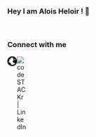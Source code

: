 ### Hey I am Alois Heloir ! 👋

<br/>

### Connect with me

[<img align="left" alt="heloir.dev" width="22px" src="https://raw.githubusercontent.com/iconic/open-iconic/master/svg/globe.svg" />][website]
[<img align="left" alt="codeSTACKr | LinkedIn" width="22px" src="https://cdn.jsdelivr.net/npm/simple-icons@v3/icons/linkedin.svg" />][linkedin]

<br/>

[website]: https://heloir.dev
[linkedin]: https://www.linkedin.com/in/alois-heloir/
